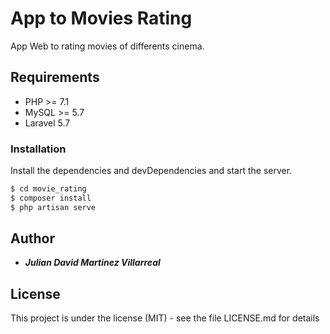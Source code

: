 # App to Movies Rating

App Web to rating movies of differents cinema.

## Requirements
- PHP >= 7.1 
- MySQL >= 5.7
- Laravel 5.7
### Installation

Install the dependencies and devDependencies and start the server.

```sh
$ cd movie_rating
$ composer install 
$ php artisan serve
```

## Author

- ***Julian David Martinez Villarreal***

## License

This project is under the license (MIT) - see the file LICENSE.md for details

